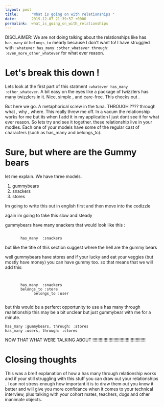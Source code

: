 ```yaml
---
layout: post
title:      "What is going on with relationships "
date:       2019-12-07 21:39:57 +0000
permalink:  what_is_going_on_with_relationships
---
```



DISCLAIMER: We are not doing talking about the relationships like has `has_many` or `belongs_to` mearly because I don't want to! I have struggled with `:whatever has_many :other_whatever through: :even_more_other_whatever` for what ever reason.


# Let's break this down !
Lets look at the first part of this statment `:whatever has_many :other_whatever`. A bit easy on the eyes 
like a package of twizzlers has many twizzlers in it. Nice, simple , and care-free. This checks out .


But here we go. A metaphorical screw in the tuna. THROUGH ????
through what , why ,  where. This really threw me off. In a vacum the relationship works for me but its when I add it in my application I just dont see it for what ever reason. So lets try and see it together. these relationship live in your modles. Each one of your models have some of the regular cast of characters (such as has_many and belongs_to).  



# Sure, but where are the Gummy bears 

let me explain. We have three models.   

1. gummybears 
2. snackers  
3. stores

Im going to write this out in english first and then move into the codizzle 

again im going to take this slow and steady 

gummybears have many snackers that would look like this :
```

       has_many  :snackers  

```

but like the title of this section suggest where the hell are the gummy bears 

well gummybears have stores and if your lucky and eat your veggies (but mostly have money) you can have gummy too. so that means that we will add this: 

```


       has_many  :snackers  
       belongs_to :store
			 belongs_to :user 
 
```

but this would be a perferct opportunity to use a has many through realationship this may be a bit unclear but just gummybear with me for a minute.




```
has_many :gummybears, through: :stores
has_many :users, through: :stores 
```
NOW THAT WHAT WERE TALKING ABOUT !!!!!!!!!!!!!!!!!!!!!!!!!!!!!!!!!!!!!!!!!!! 


# Closing thoughts 

This was a breif explanation of how a has many through relationship works and if your still struggling with this stuff you can draw out your relationships  . I can not stress enough how important it is to draw them out you know it better and will give you more confidance when it comes to your technical interview, plus talking with your cohort mates, teachers, dogs and other inanimate objects.


